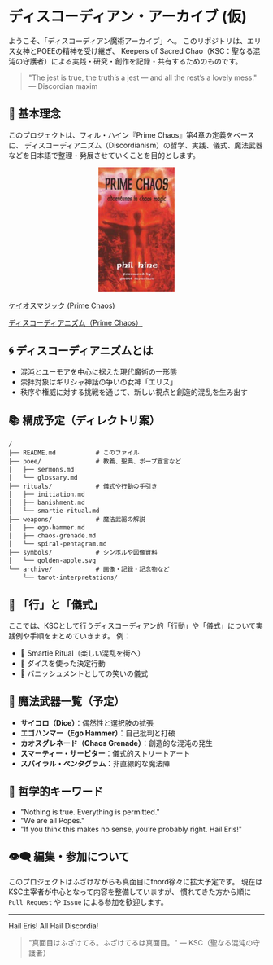 # ディスコーディアン・アーカイブ (仮)

ようこそ、「ディスコーディアン魔術アーカイブ」へ。
このリポジトリは、エリス女神とPOEEの精神を受け継ぎ、
Keepers of Sacred Chao（KSC：聖なる混沌の守護者）による実践・研究・創作を記録・共有するためのものです。

> "The jest is true, the truth’s a jest — and all the rest’s a lovely mess."
> — Discordian maxim

## 📜 基本理念
このプロジェクトは、フィル・ハイン『Prime Chaos』第4章の定義をベースに、
ディスコーディアニズム（Discordianism）の哲学、実践、儀式、魔法武器などを日本語で整理・発展させていくことを目的とします。

<div align="center">
 <img src="Prime-Chaos.jpeg" width="150">
</div>

[ケイオスマジック (Prime Chaos)](https://github.com/ravensgate-tux/sorcier_catalogue/blob/main/README.md#PHH00)

[ディスコーディアニズム（Prime Chaos）](https://github.com/ravensgate-tux/sorcier_catalogue/blob/main/README.md#PHH01)

## 🌀 ディスコーディアニズムとは
- 混沌とユーモアを中心に据えた現代魔術の一形態
- 崇拝対象はギリシャ神話の争いの女神「エリス」
- 秩序や権威に対する挑戦を通じて、新しい視点と創造的混乱を生み出す

## 📚 構成予定（ディレクトリ案）

```
/
├── README.md           # このファイル
├── poee/               # 教義、聖典、ポープ宣言など
│   ├── sermons.md
│   └── glossary.md
├── rituals/            # 儀式や行動の手引き
│   ├── initiation.md
│   ├── banishment.md
│   └── smartie-ritual.md
├── weapons/            # 魔法武器の解説
│   ├── ego-hammer.md
│   ├── chaos-grenade.md
│   └── spiral-pentagram.md
├── symbols/            # シンボルや図像資料
│   └── golden-apple.svg
└── archive/            # 画像・記録・記念物など
    └── tarot-interpretations/
```

## 🔨 「行」と「儀式」
ここでは、KSCとして行うディスコーディアン的「行動」や「儀式」について実践例や手順をまとめていきます。
例：
- 🧁 Smartie Ritual（楽しい混乱を街へ）
- 🎲 ダイスを使った決定行動
- 📢 バニッシュメントとしての笑いの儀式

## 🧰 魔法武器一覧（予定）
- **サイコロ（Dice）**：偶然性と選択肢の拡張
- **エゴハンマー（Ego Hammer）**：自己批判と打破
- **カオスグレネード（Chaos Grenade）**：創造的な混沌の発生
- **スマーティー・サービター**：儀式的ストリートアート
- **スパイラル・ペンタグラム**：非直線的な魔法陣

## 🧠 哲学的キーワード
- "Nothing is true. Everything is permitted."
- "We are all Popes."
- "If you think this makes no sense, you’re probably right. Hail Eris!"

## 👁‍🗨 編集・参加について
このプロジェクトはふざけながらも真面目にfnord徐々に拡大予定です。
現在は KSC主宰者が中心となって内容を整備していますが、
慣れてきた方から順に `Pull Request` や `Issue` による参加を歓迎します。

---

Hail Eris! All Hail Discordia!

> "真面目はふざけてる。ふざけてるは真面目。"
> — KSC（聖なる混沌の守護者）
